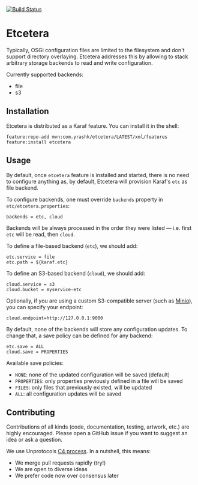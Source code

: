 [![Build Status](https://travis-ci.org/yrashk/etcetera.svg?branch=master)](https://travis-ci.org/yrashk/etcetera)

# Etcetera

Typically, OSGi configuration files are limited to the filesystem and don't support directory overlaying. Etcetera addresses this by allowing to stack
arbitrary storage backends to read and write configuration.

Currently supported backends:

* file
* s3

## Installation

Etcetera is distributed as a Karaf feature. You can install it in the shell:

```
feature:repo-add mvn:com.yrashk/etcetera/LATEST/xml/features
feature:install etcetera
```

## Usage

By default, once `etcetera` feature is installed and started, there is no need to configure anything as, by default, Etcetera will provision Karaf's `etc` as file backend.

To configure backends, one must override `backends` property in `etc/etcetera.properties`:

```properties
backends = etc, cloud
```

Backends will be always processed in the order they were listed — i.e. first `etc` will be read, then `cloud`.

To define a file-based backend (`etc`), we should add:

```properties
etc.service = file
etc.path = ${karaf.etc}
```

To define an S3-based backend (`cloud`), we should add:

```properties
cloud.service = s3
cloud.bucket = myservice-etc
```

Optionally, if you are using a custom S3-compatible server (such as [Minio](http://minio.io)), you can specify your endpoint:

```properties
cloud.endpoint=http://127.0.0.1:9000
```

By default, none of the backends will store any configuration updates. To change that, a save policy can be defined for any backend:

```properties
etc.save = ALL
cloud.save = PROPERTIES
```

Available save policies:

* `NONE`: none of the updated configuration will be saved (default)
* `PROPERTIES`: only properties previously defined in a file will be saved
* `FILES`: only files that previously existed, will be updated
* `ALL`: all configuration updates will be saved

## Contributing

Contributions of all kinds (code, documentation, testing, artwork, etc.) are highly encouraged. Please open a GitHub issue if you want to suggest an idea or ask a question.

We use Unprotocols [C4 process](http://rfc.unprotocols.org/spec:1/C4). In a nutshell, this means:

* We merge pull requests rapidly (try!)
* We are open to diverse ideas
* We prefer code now over consensus later
